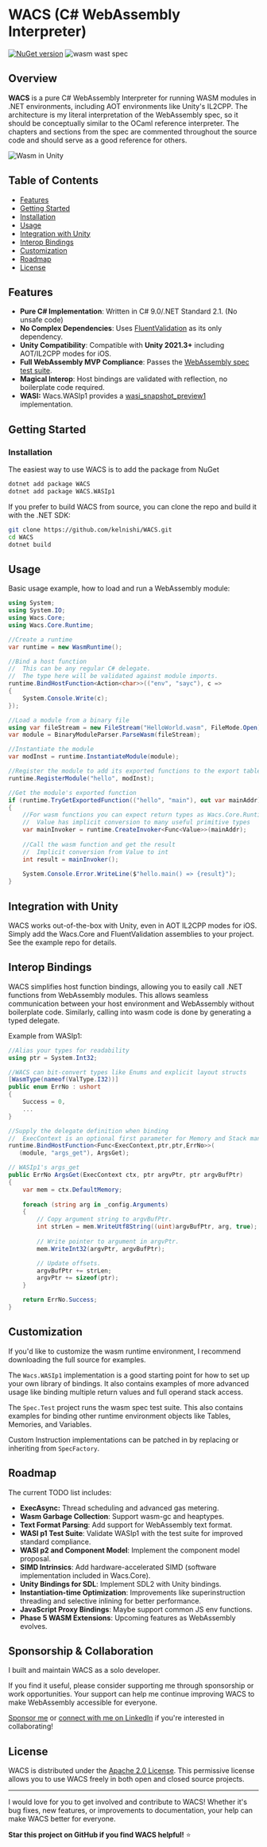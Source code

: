 # WACS (C# WebAssembly Interpreter)
[![NuGet version](https://img.shields.io/nuget/v/WACS.svg?style=flat-square)](https://www.nuget.org/packages/WACS/)
![wasm wast spec](https://github.com/kelnishi/WACS/actions/workflows/ci.yml/badge.svg?branch=main) 
## Overview

**WACS** is a pure C# WebAssembly Interpreter for running WASM modules in .NET environments, including AOT environments like Unity's IL2CPP.
The architecture is my literal interpretation of the WebAssembly spec, so it should be conceptually similar to the OCaml reference interpreter.
The chapters and sections from the spec are commented throughout the source code and should serve as a good reference for others. 

![Wasm in Unity](UnityScreenshot.png)

## Table of Contents

- [Features](#features)
- [Getting Started](#getting-started)
- [Installation](#installation)
- [Usage](#usage)
- [Integration with Unity](#integration-with-unity)
- [Interop Bindings](#interop-bindings)
- [Customization](#customization)
- [Roadmap](#roadmap)
- [License](#license)

## Features

- **Pure C# Implementation**: Written in C# 9.0/.NET Standard 2.1. (No unsafe code)
- **No Complex Dependencies**: Uses [FluentValidation](https://github.com/FluentValidation/FluentValidation) as its only dependency.
- **Unity Compatibility**: Compatible with **Unity 2021.3+** including AOT/IL2CPP modes for iOS.
- **Full WebAssembly MVP Compliance**: Passes the  [WebAssembly spec test suite](https://github.com/WebAssembly/spec/tree/main/test/core).
- **Magical Interop**: Host bindings are validated with reflection, no boilerplate code required.
- **WASI:** Wacs.WASIp1 provides a [wasi\_snapshot\_preview1](https://github.com/WebAssembly/WASI/blob/main/legacy/preview1/docs.md) implementation.

## Getting Started

### Installation

The easiest way to use WACS is to add the package from NuGet

```bash
dotnet add package WACS
dotnet add package WACS.WASIp1
````

If you prefer to build WACS from source, you can clone the repo and build it with the .NET SDK:

```bash
git clone https://github.com/kelnishi/WACS.git
cd WACS
dotnet build
```

## Usage

Basic usage example, how to load and run a WebAssembly module:

```csharp
using System;
using System.IO;
using Wacs.Core;
using Wacs.Core.Runtime;

//Create a runtime
var runtime = new WasmRuntime();

//Bind a host function
//  This can be any regular C# delegate.
//  The type here will be validated against module imports.
runtime.BindHostFunction<Action<char>>(("env", "sayc"), c =>
{
    System.Console.Write(c);
});

//Load a module from a binary file
using var fileStream = new FileStream("HelloWorld.wasm", FileMode.Open);
var module = BinaryModuleParser.ParseWasm(fileStream);

//Instantiate the module
var modInst = runtime.InstantiateModule(module);

//Register the module to add its exported functions to the export table
runtime.RegisterModule("hello", modInst);

//Get the module's exported function
if (runtime.TryGetExportedFunction(("hello", "main"), out var mainAddr))
{
    //For wasm functions you can expect return types as Wacs.Core.Runtime.Value
    //  Value has implicit conversion to many useful primitive types
    var mainInvoker = runtime.CreateInvoker<Func<Value>>(mainAddr);
    
    //Call the wasm function and get the result
    //  Implicit conversion from Value to int
    int result = mainInvoker();
    
    System.Console.Error.WriteLine($"hello.main() => {result}");
}
```

## Integration with Unity

WACS works out-of-the-box with Unity, even in AOT IL2CPP modes for iOS. Simply add the Wacs.Core and FluentValidation assemblies to your project. See the example repo for details.

## Interop Bindings

WACS simplifies host function bindings, allowing you to easily call .NET functions from WebAssembly modules.
This allows seamless communication between your host environment and WebAssembly without boilerplate code.
Similarly, calling into wasm code is done by generating a typed delegate.

Example from WASIp1:

```csharp
//Alias your types for readability
using ptr = System.Int32;

//WACS can bit-convert types like Enums and explicit layout structs
[WasmType(nameof(ValType.I32))]
public enum ErrNo : ushort
{
    Success = 0,
    ...
}

//Supply the delegate definition when binding
//  ExecContext is an optional first parameter for Memory and Stack manipulation
runtime.BindHostFunction<Func<ExecContext,ptr,ptr,ErrNo>>(
   (module, "args_get"), ArgsGet);

// WASIp1's args_get
public ErrNo ArgsGet(ExecContext ctx, ptr argvPtr, ptr argvBufPtr)
{
    var mem = ctx.DefaultMemory;
            
    foreach (string arg in _config.Arguments)
    {
        // Copy argument string to argvBufPtr.
        int strLen = mem.WriteUtf8String((uint)argvBufPtr, arg, true);
                
        // Write pointer to argument in argvPtr.
        mem.WriteInt32(argvPtr, argvBufPtr);

        // Update offsets.
        argvBufPtr += strLen;
        argvPtr += sizeof(ptr);
    }

    return ErrNo.Success;
}
```

## Customization

If you'd like to customize the wasm runtime environment, I recommend downloading the full source for examples.

The `Wacs.WASIp1` implementation is a good starting point for how to set up your own library of bindings.
It also contains examples of more advanced usage like binding multiple return values and full operand stack access.

The `Spec.Test` project runs the wasm spec test suite. This also contains examples for binding other runtime environment
objects like Tables, Memories, and Variables.

Custom Instruction implementations can be patched in by replacing or inheriting from `SpecFactory`.

## Roadmap

The current TODO list includes:

- **ExecAsync:** Thread scheduling and advanced gas metering.
- **Wasm Garbage Collection**: Support  wasm-gc and heaptypes.
- **Text Format Parsing**: Add support for WebAssembly text format.
- **WASI p1 Test Suite**: Validate WASIp1 with the test suite for improved standard compliance.
- **WASI p2 and Component Model**: Implement the component model proposal.
- **SIMD Intrinsics**: Add hardware-accelerated SIMD (software implementation included in Wacs.Core).
- **Unity Bindings for SDL**: Implement SDL2 with Unity bindings.
- **Instantiation-time Optimization**: Improvements like superinstruction threading and selective inlining for better performance.
- **JavaScript Proxy Bindings**: Maybe support common JS env functions.
- **Phase 5 WASM Extensions**: Upcoming features as WebAssembly evolves.

## Sponsorship & Collaboration

I built and maintain WACS as a solo developer. 

If you find it useful, please consider supporting me through sponsorship or work opportunities. 
Your support can help me continue improving WACS to make WebAssembly accessible for everyone. 

[Sponsor me](https://github.com/sponsors/kelnishi) or [connect with me on LinkedIn](https://www.linkedin.com/in/kelnishi) if you're interested in collaborating!

## License

WACS is distributed under the [Apache 2.0 License](./LICENSE). This permissive license allows you to use WACS freely in both open and closed source projects.

---

I would love for you to get involved and contribute to WACS! Whether it's bug fixes, new features, or improvements to documentation, your help can make WACS better for everyone.

**Star this project on GitHub if you find WACS helpful!** ⭐

